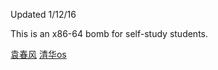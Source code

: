 Updated 1/12/16

This is an x86-64 bomb for self-study students. 


[袁春风](https://nju-ics.gitbooks.io/ics2015-programming-assignment/content/)
[清华os](https://github.com/chyyuu/os_course_info)